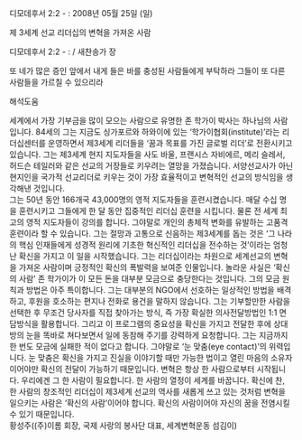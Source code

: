 디모데후서 2:2 - : 
2008년 05월 25일 (일)

제 3세계 선교 리더십의 변혁을 가져온 사람



디모데후서 2:2 - : / 새찬송가  장


또 네가 많은 증인 앞에서 내게 들은 바를 충성된 사람들에게 부탁하라 그들이 또 다른 사람들을 가르칠 수 있으리라

해석도움





세계에서 가장 기부금을 많이 모으는 사람으로 유명한 존 학가이 박사는 하나님의 사람입니다. 84세의 그는 지금도 싱가포르와 하와이에 있는 ‘학가이협회(institute)’라는 리더십센터를 운영하면서 제3세계 리더들을 ‘꿈과 목표를 가진 글로벌 리더’로 전환시키고 있습니다. 그는 제3세계 현지 지도자들을 사도 바울, 프랜시스 자비에르, 메리 슬레서, 허드슨 테일러와 같은 선교의 거장들로 키우려는 열망을 가졌습니다. 서양선교사가 아닌 현지인을 국가적 선교리더로 키우는 것이 가장 효율적이고 변혁적인 선교의 방식임을 생각해낸 것입니다.  
 그는 50년 동안 166개국 43,000명의 영적 지도자들을 훈련시켰습니다. 매달 수십 명을 훈련시키고 그들에게 한 달 동안 집중적인 리더십 훈련을 시킵니다. 물론 전 세계 최고의 영적 지도자들이 강의를 합니다. 그야말로 개인의 총체적 변화를 유발하는 고품격 훈련이라 할 수 있습니다. 그는 절망과 고통으로 신음하는 제3세계를 돕는 것은 ‘그 나라의 핵심 인재들에게 성경적 원리에 기초한 혁신적인 리더십을 전수하는 것’이라는 엄청난 확신을 가지고 이 일을 시작했습니다. 그는 리더십이라는 차원으로 세계선교의 변혁을 가져온 사람이며 긍정적인 확신의 폭발력을 보여준 인물입니다. 
 놀라운 사실은 ‘확신의 사람’ 존 학가이가 이 모든 돈을 대부분 모금으로 충당한다는 것입니다. 그의 모금 원칙과 방법은 아주 특이합니다. 그는 대부분의 NGO에서 선호하는 일상적인 방법을 배격하고, 후원을 호소하는 편지나 전화로 용건을 말하지 않습니다. 그는 기부할만한 사람을 선택한 후 무조건 당사자를 직접 찾아가는 방식, 즉 가장 확실한 의사전달방법인 1:1 면담방식을 활용합니다. 그리고 이 프로그램의 중요성을 확신을 가지고 전달한 후에 상대방의 눈을 똑바로 쳐다보면서 일에 동참해 주기를 강력하게 요청합니다. 그는 지금까지 한 번도 모금에 실패한 적이 없다고 합니다. 그야말로 ‘눈 맞춤(eye contact)’의 위력입니다. 눈 맞춤은 확신을 가지고 진실을 이야기할 때만 가능한 법이고 열린 마음의 소유자이어야만 확신의 전달이 가능하기 때문입니다. 변혁은 항상 한 사람으로부터 시작됩니다. 우리에겐 그 한 사람이 필요합니다. 한 사람의 열정이 세계를 바꿉니다. 확신에 찬, 한 사람의 창조적인 리더십이 제3세계 선교의 역사를 새롭게 쓰고 있는 것처럼 변혁을 일으키는 사람은 ‘확신의 사람’이어야 합니다. 확신의 사람이어야 자신의 꿈을 전염시킬 수 있기 때문입니다.   
황성주((주)이롬 회장, 국제 사랑의 봉사단 대표, 세계변혁운동 섬김이)
